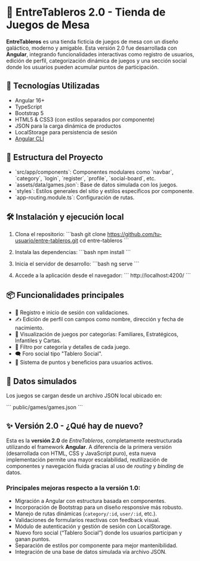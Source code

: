 # 🌌 EntreTableros 2.0 - Tienda de Juegos de Mesa

**EntreTableros** es una tienda ficticia de juegos de mesa con un diseño galáctico, moderno y amigable. Esta versión 2.0 fue desarrollada con **Angular**, integrando funcionalidades interactivas como registro de usuarios, edición de perfil, categorización dinámica de juegos y una sección social donde los usuarios pueden acumular puntos de participación.

## 🚀 Tecnologías Utilizadas

- Angular 16+
- TypeScript
- Bootstrap 5
- HTML5 & CSS3 (con estilos separados por componente)
- JSON para la carga dinámica de productos
- LocalStorage para persistencia de sesión
- [Angular CLI](https://angular.dev/tools/cli)

## 🧩 Estructura del Proyecto

- \`src/app/components\`: Componentes modulares como \`navbar\`, \`category\`, \`login\`, \`register\`, \`profile\`, \`social-board\`, etc.
- \`assets/data/games.json\`: Base de datos simulada con los juegos.
- \`styles\`: Estilos generales del sitio y estilos específicos por componente.
- \`app-routing.module.ts\`: Configuración de rutas.

## 🛠️ Instalación y ejecución local

1. Clona el repositorio:
   \`\`\`bash
   git clone https://github.com/tu-usuario/entre-tableros.git
   cd entre-tableros
   \`\`\`

2. Instala las dependencias:
   \`\`\`bash
   npm install
   \`\`\`

3. Inicia el servidor de desarrollo:
   \`\`\`bash
   ng serve
   \`\`\`

4. Accede a la aplicación desde el navegador:
   \`\`\`
   http://localhost:4200/
   \`\`\`

## 📦 Funcionalidades principales

- 🧑 Registro e inicio de sesión con validaciones.
- ✍️ Edición de perfil con campos como nombre, dirección y fecha de nacimiento.
- 🎲 Visualización de juegos por categorías: Familiares, Estratégicos, Infantiles y Cartas.
- 🔎 Filtro por categoría y detalles de cada juego.
- 🗨️ Foro social tipo "Tablero Social".
- 🎁 Sistema de puntos y beneficios para usuarios activos.

## 📁 Datos simulados

Los juegos se cargan desde un archivo JSON local ubicado en:

\`\`\`
public/games/games.json
\`\`\`

## ✨ Versión 2.0 - ¿Qué hay de nuevo?

Esta es la **versión 2.0** de *EntreTableros*, completamente reestructurada utilizando el framework **Angular**. A diferencia de la primera versión (desarrollada con HTML, CSS y JavaScript puro), esta nueva implementación permite una mayor escalabilidad, reutilización de componentes y navegación fluida gracias al uso de *routing* y *binding* de datos.

### Principales mejoras respecto a la versión 1.0:

- Migración a Angular con estructura basada en componentes.
- Incorporación de Bootstrap para un diseño responsive más robusto.
- Manejo de rutas dinámicas (`category/:id`, `user/:id`, etc.).
- Validaciones de formularios reactivas con feedback visual.
- Módulo de autenticación y gestión de sesión con LocalStorage.
- Nuevo foro social (“Tablero Social”) donde los usuarios participan y ganan puntos.
- Separación de estilos por componente para mejor mantenibilidad.
- Integración de una base de datos simulada vía archivo JSON.
